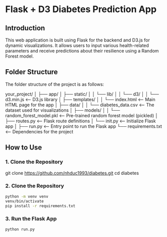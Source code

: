 # Flask + D3 Diabetes Prediction App

## Introduction
This web application is built using Flask for the backend and D3.js for dynamic visualizations. It allows users to input various health-related parameters and receive predictions about their resilience using a Random Forest model.

## Folder Structure
The folder structure of the project is as follows:

your_project/ │ ├── app/ │ ├── static/ │ │ └── lib/ │ │ └── d3/ │ │ └── d3.min.js <-- D3.js library │ ├── templates/ │ │ └── index.html <-- Main HTML page for the app │ ├── data/ │ │ └── diabetes_data.csv <-- The dataset used for visualizations │ ├── models/ │ │ └── random_forest_model.pkl <-- Pre-trained random forest model (pickled) │ ├── routes.py <-- Flask route definitions │ └── init.py <-- Initialize Flask app │ ├── run.py <-- Entry point to run the Flask app └── requirements.txt <-- Dependencies for the project


## How to Use
### 1. Clone the Repository

git clone https://github.com/nhduc1993/diabetes.git
cd diabetes

### 2. Clone the Repository

```bash
python -m venv venv
venv/bin/activate
pip install -r requirements.txt
```

### 3. Run the Flask App

```bash
python run.py
```
